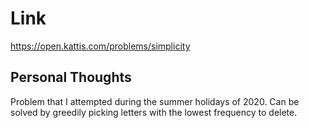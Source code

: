 # Link

https://open.kattis.com/problems/simplicity

## Personal Thoughts
Problem that I attempted during the summer holidays of 2020. Can be solved by greedily picking letters with the lowest frequency to delete.

